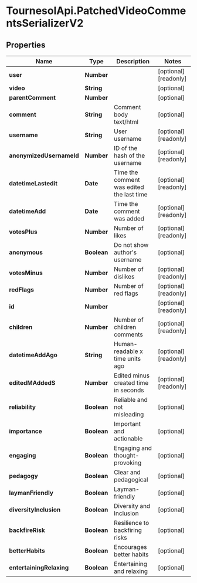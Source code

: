 # TournesolApi.PatchedVideoCommentsSerializerV2

## Properties

Name | Type | Description | Notes
------------ | ------------- | ------------- | -------------
**user** | **Number** |  | [optional] [readonly] 
**video** | **String** |  | [optional] 
**parentComment** | **Number** |  | [optional] 
**comment** | **String** | Comment body text/html | [optional] 
**username** | **String** | User username | [optional] [readonly] 
**anonymizedUsernameId** | **Number** | ID of the hash of the username | [optional] [readonly] 
**datetimeLastedit** | **Date** | Time the comment was edited the last time | [optional] [readonly] 
**datetimeAdd** | **Date** | Time the comment was added | [optional] [readonly] 
**votesPlus** | **Number** | Number of likes | [optional] [readonly] 
**anonymous** | **Boolean** | Do not show author&#39;s username | [optional] 
**votesMinus** | **Number** | Number of dislikes | [optional] [readonly] 
**redFlags** | **Number** | Number of red flags | [optional] [readonly] 
**id** | **Number** |  | [optional] [readonly] 
**children** | **Number** | Number of children comments | [optional] [readonly] 
**datetimeAddAgo** | **String** | Human-readable x time units ago | [optional] [readonly] 
**editedMAddedS** | **Number** | Edited minus created time in seconds | [optional] [readonly] 
**reliability** | **Boolean** | Reliable and not misleading | [optional] 
**importance** | **Boolean** | Important and actionable | [optional] 
**engaging** | **Boolean** | Engaging and thought-provoking | [optional] 
**pedagogy** | **Boolean** | Clear and pedagogical | [optional] 
**laymanFriendly** | **Boolean** | Layman-friendly | [optional] 
**diversityInclusion** | **Boolean** | Diversity and Inclusion | [optional] 
**backfireRisk** | **Boolean** | Resilience to backfiring risks | [optional] 
**betterHabits** | **Boolean** | Encourages better habits | [optional] 
**entertainingRelaxing** | **Boolean** | Entertaining and relaxing | [optional] 


